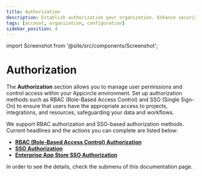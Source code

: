 ```yaml
---
title: Authorization
description: Establish authorization your organization. Enhance security and simplify access across Appcircle's platform.
tags: [account, organization, configuration]
sidebar_position: 4
---
```

import Screenshot from '@site/src/components/Screenshot';

# Authorization

The **Authorization** section allows you to manage user permissions and control access within your Appcircle environment. Set up authorization methods such as RBAC (Role-Based Access Control) and SSO (Single Sign-On) to ensure that users have the appropriate access to projects, integrations, and resources, safeguarding your data and workflows.

We support RBAC authorization and SSO-based authorization methods. Current headlines and the actions you can complete are listed below:

- [**RBAC (Role-Based Access Control) Authorization**](/account/my-organization/security/authorization/rbac-authorization)
- [**SSO Authorization**](/account/my-organization/security/authorization/sso-authorization)
- [**Enterprise App Store SSO Authorization**](/account/my-organization/security/authorization/store-sso-authorization)

In order to see the details, check the submenu of this documentation page.